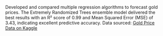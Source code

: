 Developed and compared multiple regression algorithms to forecast gold prices. The Extremely Randomized Trees ensemble model delivered the best results with an R² score of 0.99 and Mean Squared Error (MSE) of 3.43, indicating excellent predictive accuracy.
Data sourced: [Gold Price Data on Kaggle](https://www.kaggle.com/datasets/altruistdelhite04/gold-price-data)
